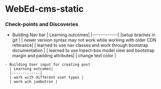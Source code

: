 # WebEd-cms-static



### Check-points and Discoveries
   - Building Nav bar
      | Learning outcomes|
      |-------------|
      |setup braches in git |
      | newer version syntax may not work while working with older CDN referance|
      | learned to use nav classes and work through bootstrap documentation |
      | learned to use Inpect-box model view and bootstrap margin and padding attributes| 
      | change text color |       
    
    - Building User input for creating post
      | Learning outcomes|
      |-------------|
      | work with different user types |
      | work wih jumbotron |